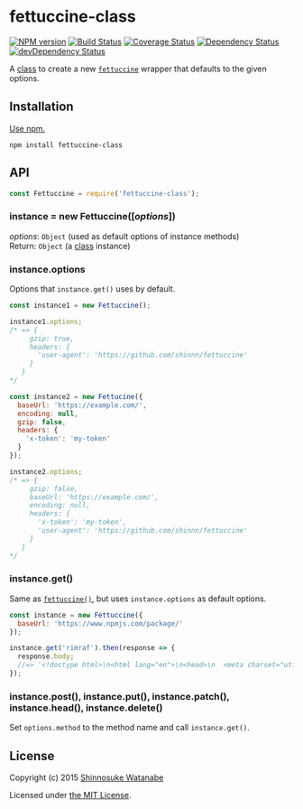 # fettuccine-class

[![NPM version](https://img.shields.io/npm/v/fettuccine-class.svg)](https://www.npmjs.com/package/fettuccine-class)
[![Build Status](https://travis-ci.org/shinnn/fettuccine-class.svg?branch=master)](https://travis-ci.org/shinnn/fettuccine-class)
[![Coverage Status](https://img.shields.io/coveralls/shinnn/fettuccine-class.svg)](https://coveralls.io/github/shinnn/fettuccine-class)
[![Dependency Status](https://david-dm.org/shinnn/fettuccine-class.svg)](https://david-dm.org/shinnn/fettuccine-class)
[![devDependency Status](https://david-dm.org/shinnn/fettuccine-class/dev-status.svg)](https://david-dm.org/shinnn/fettuccine-class#info=devDependencies)

A [class](http://exploringjs.com/es6/ch_classes.html) to create a new [`fettuccine`](https://github.com/shinnn/fettucine) wrapper that defaults to the given options.

## Installation

[Use npm.](https://docs.npmjs.com/cli/install)

```
npm install fettuccine-class
```

## API

```javascript
const Fettuccine = require('fettuccine-class');
```

### instance = new Fettuccine([*options*])

*options*: `Object` (used as default options of instance methods)  
Return: `Object` (a [class](https://developer.mozilla.org/docs/Web/JavaScript/Reference/Classes) instance)

### instance.options

Options that `instance.get()` uses by default.

```javascript
const instance1 = new Fettuccine();

instance1.options;
/* => {
     gzip: true,
     headers: {
       'user-agent': 'https://github.com/shinnn/fettuccine'
     }
   }
*/

const instance2 = new Fettucine({
  baseUrl: 'https://example.com/',
  encoding: null,
  gzip: false,
  headers: {
    'x-token': 'my-token'
  }
});

instance2.options;
/* => {
     gzip: false,
     baseUrl: 'https://example.com/',
     encoding: null,
     headers: {
       'x-token': 'my-token',
       'user-agent': 'https://github.com/shinnn/fettuccine'
     }
   }
*/
```

### instance.get()

Same as [`fettuccine()`](https://github.com/shinnn/fettucine#fettuccineurl--options), but uses `instance.options` as default options.

```javascript
const instance = new Fettuccine({
  baseUrl: 'https://www.npmjs.com/package/'
});

instance.get('rimraf').then(response => {
  response.body;
  //=> '<!doctype html>\n<html lang="en">\n<head>\n  <meta charset="utf-8">\n  <title>rimraf</title>\n ...'
});
```

### instance.post(), instance.put(), instance.patch(), instance.head(), instance.delete()

Set `options.method` to the method name and call `instance.get()`.

## License

Copyright (c) 2015 [Shinnosuke Watanabe](https://github.com/shinnn)

Licensed under [the MIT License](./LICENSE).

